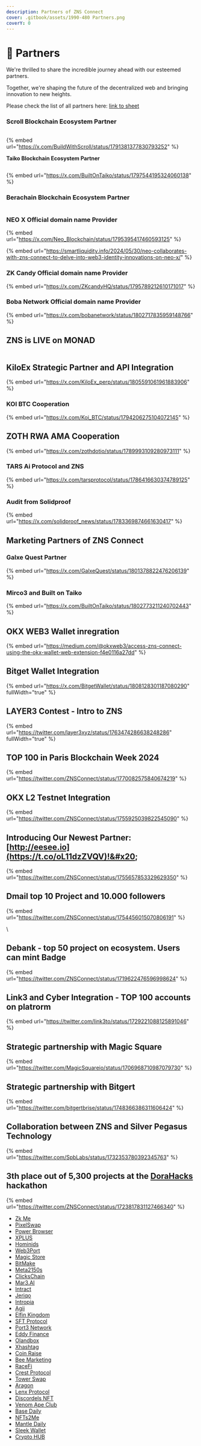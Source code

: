 ```yaml
---
description: Partners of ZNS Connect
cover: .gitbook/assets/1990-480 Partners.png
coverY: 0
---
```


# 💼 Partners

We're thrilled to share the incredible journey ahead with our esteemed partners.&#x20;

Together, we're shaping the future of the decentralized web and bringing innovation to new heights.

Please check the list of all partners here: [link to sheet](https://docs.google.com/spreadsheets/d/1xN-BT6MEfIJSFc0bdYrI62VI-rIoFpO094PFSsS6o0Q/edit?usp=sharing)&#x20;

### **Scroll Blockchain Ecosystem Partner**&#x20;

<figure><img src=".gitbook/assets/Screenshot 2024-07-04 at 11.08.08.png" alt=""><figcaption></figcaption></figure>

{% embed url="https://x.com/BuildWithScroll/status/1791381377830793252" %}

**Taiko  Blockchain Ecosystem Partner**&#x20;

<figure><img src=".gitbook/assets/Screenshot 2024-07-04 at 11.06.51.png" alt=""><figcaption></figcaption></figure>

{% embed url="https://x.com/BuiltOnTaiko/status/1797544195324060138" %}

### **Berachain  Blockchain Ecosystem Partner**&#x20;

<figure><img src=".gitbook/assets/Screenshot 2024-07-04 at 11.12.46.png" alt=""><figcaption></figcaption></figure>

### **NEO X Official domain name Provider**

{% embed url="https://x.com/Neo_Blockchain/status/1795395417460593125" %}

{% embed url="https://smartliquidity.info/2024/05/30/neo-collaborates-with-zns-connect-to-delve-into-web3-identity-innovations-on-neo-x/" %}

### **ZK Candy Official domain name Provider**

{% embed url="https://x.com/ZKcandyHQ/status/1795789212610171017" %}

### **Boba Network Official domain name Provider**&#x20;

{% embed url="https://x.com/bobanetwork/status/1802717835959148766" %}

## ZNS is LIVE on MONAD

<figure><img src=".gitbook/assets/Gkjo9ncW0AA0AgQ.jpeg" alt=""><figcaption></figcaption></figure>

## **KiloEx Strategic Partner and API Integration**

{% embed url="https://x.com/KiloEx_perp/status/1805591061961883906" %}

### **KOI BTC Cooperation**

{% embed url="https://x.com/Koi_BTC/status/1794206275104072145" %}

## **ZOTH RWA AMA Cooperation**

{% embed url="https://x.com/zothdotio/status/1789993109280973111" %}

### **TARS Ai Protocol and ZNS**&#x20;

{% embed url="https://x.com/tarsprotocol/status/1786416630374789125" %}

### **Audit from Solidproof**

{% embed url="https://x.com/solidproof_news/status/1783369874661630417" %}

## **Marketing Partners of ZNS Connect**

### **Galxe Quest Partner**

{% embed url="https://x.com/GalxeQuest/status/1801378822476206139" %}

### **Mirco3 and Built on Taiko**&#x20;

{% embed url="https://x.com/BuiltOnTaiko/status/1802773211240702443" %}

## **OKX WEB3 Wallet inregration**&#x20;

{% embed url="https://medium.com/@okxweb3/access-zns-connect-using-the-okx-wallet-web-extension-f4e0116a27dd" %}

## Bitget Wallet Integration&#x20;

{% embed url="https://x.com/BitgetWallet/status/1808128301187080290" fullWidth="true" %}

## LAYER3 Contest - Intro to ZNS&#x20;

{% embed url="https://twitter.com/layer3xyz/status/1763474286638248286" fullWidth="true" %}

## **TOP 100 in Paris Blockchain Week 2024**&#x20;

{% embed url="https://twitter.com/ZNSConnect/status/1770082575840674219" %}

## **OKX L2 Testnet Integration**&#x20;

{% embed url="https://twitter.com/ZNSConnect/status/1755925039822545090" %}

## Introducing Our Newest Partner: [http://eesee.io](https://t.co/oL11dzZVQV)!&#x20;

{% embed url="https://twitter.com/ZNSConnect/status/1755657853329629350" %}

## Dmail top 10 Project and 10.000 followers&#x20;

{% embed url="https://twitter.com/ZNSConnect/status/1754456015070806191" %}

\


## **Debank - top 50 project on ecosystem. Users can mint Badge**&#x20;

{% embed url="https://twitter.com/ZNSConnect/status/1719622476596998624" %}

## **Link3 and Cyber Integration - TOP 100 accounts on platrorm**&#x20;

{% embed url="https://twitter.com/link3to/status/1729221088125891046" %}

## **Strategic partnership with Magic Square**&#x20;

{% embed url="https://twitter.com/MagicSquareio/status/1706968710987079730" %}

## Strategic partnership with Bitgert

{% embed url="https://twitter.com/bitgertbrise/status/1748366386311606424" %}

## Collaboration between ZNS and Silver Pegasus Technology

{% embed url="https://twitter.com/SpbLabs/status/1732353780392345763" %}

## 3th place out of 5,300 projects at the [DoraHacks](https://dorahacks.io/buidl) hackathon

{% embed url="https://twitter.com/ZNSConnect/status/1723817831127466340" %}

* [Zk Me](https://x.com/QuestNEvents/status/1689518900139192320?s=20)
* [PixelSwap](https://x.com/ZNSConnect/status/1695720342847635550?s=20)
* [Power Browser](https://x.com/ZNSConnect/status/1703694632293425199?s=20)
* [XPLUS](https://x.com/ZNSConnect/status/1702652082359050339?s=20)
* [Hominids](https://x.com/_Hominids_/status/1701908397380030557?s=20)
* [Web3Port](https://x.com/ZNSConnect/status/1700194069815742701?s=20)
* [Magic Store](https://x.com/ZNSConnect/status/1699383253856055425?s=20)
* [BitMake](https://x.com/BitMakeOfficial/status/1698957214780977261?s=20)
* [Meta2150s](https://x.com/ZNSConnect/status/1698704258336465238?s=20)
* [ClicksChain](https://x.com/Clicks_chain/status/1698306121143038134?s=20)
* [Mar3.AI](https://x.com/ZNSConnect/status/1698002655283392858?s=20)
* [Intract](https://x.com/IntractCampaign/status/1696213152755564702?s=20)
* [Jeriqo](https://x.com/Jeriqohq/status/1696085923044245942?s=20)
* [Intropia](https://x.com/intropia/status/1696229435475644562?s=20)
* [Agii](https://x.com/TheAGII/status/1694672281392283650?s=20)
* [Elfin Kingdom](https://x.com/ZNSConnect/status/1694337739422875688?s=20)
* [SFT Protocol](https://x.com/ZNSConnect/status/1693972944806965315?s=20)
* [Port3 Network](https://x.com/ZNSConnect/status/1691707210601021745?s=20)
* [Eddy Finance](https://x.com/eddy_protocol/status/1689622660471214080?s=20)
* [Olandbox](https://x.com/olandbox/status/1689194203329474561?s=20)
* [Xhashtag](https://x.com/ZNSConnect/status/1687432445501599744?s=20)
* [Coin Raise](https://x.com/CoinRaise_xyz/status/1686980215581593605?s=20)
* [Bee Marketing](https://x.com/BeeNetworkMktg/status/1686997341616877568?s=20)
* [RaceFi](https://x.com/SolanaUnivers/status/1685319258467864577?s=20)
* [Crest Protocol](https://x.com/crestprotocol_/status/1684843564725948416?s=20)
* [Tower Swap](https://x.com/ZNSConnect/status/1684455100901621760?s=20)
* [Aragon](https://x.com/ZNSConnect/status/1684279908975931395?s=20)
* [Lenx Protocol](https://x.com/LENX_Finance/status/1683724212626952196?s=20)
* [Discordels NFT](https://x.com/ZNSConnect/status/1679387189795254272?s=20)
* [Venom Ape Club](https://x.com/ZNSConnect/status/1681234037183062016?s=20)
* [Base Daily](https://x.com/BaseDailyMM/status/1679056194407907329?s=20)
* [NFTs2Me](https://x.com/ZNSConnect/status/1676503713135964161?s=20)
* [Mantle Daily](https://x.com/mantledaily_/status/1676241162221539328?s=20)
* [Sleek Wallet](https://x.com/ZNSConnect/status/1674342459185217542?s=20)&#x20;
* [Crypto HUB](https://x.com/ZNSConnect/status/1673949862595817473?s=20)

